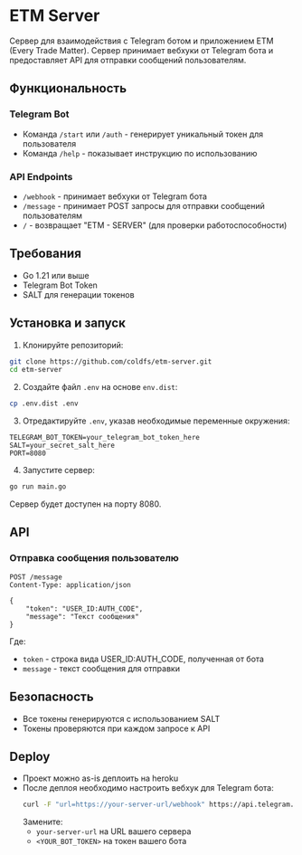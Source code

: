 # ETM Server

Сервер для взаимодействия с Telegram ботом и приложением ETM (Every Trade Matter). Сервер принимает вебхуки от Telegram бота и предоставляет API для отправки сообщений пользователям.

## Функциональность

### Telegram Bot
- Команда `/start` или `/auth` - генерирует уникальный токен для пользователя
- Команда `/help` - показывает инструкцию по использованию

### API Endpoints
- `/webhook` - принимает вебхуки от Telegram бота
- `/message` - принимает POST запросы для отправки сообщений пользователям
- `/` - возвращает "ETM - SERVER" (для проверки работоспособности)

## Требования

- Go 1.21 или выше
- Telegram Bot Token
- SALT для генерации токенов

## Установка и запуск

1. Клонируйте репозиторий:
```bash
git clone https://github.com/coldfs/etm-server.git
cd etm-server
```

2. Создайте файл `.env` на основе `env.dist`:
```bash
cp .env.dist .env
```

3. Отредактируйте `.env`, указав необходимые переменные окружения:
```
TELEGRAM_BOT_TOKEN=your_telegram_bot_token_here
SALT=your_secret_salt_here
PORT=8080
```

4. Запустите сервер:
```bash
go run main.go
```

Сервер будет доступен на порту 8080.

## API

### Отправка сообщения пользователю

```http
POST /message
Content-Type: application/json

{
    "token": "USER_ID:AUTH_CODE",
    "message": "Текст сообщения"
}
```

Где:
- `token` - строка вида USER_ID:AUTH_CODE, полученная от бота
- `message` - текст сообщения для отправки

## Безопасность

- Все токены генерируются с использованием SALT
- Токены проверяются при каждом запросе к API

## Deploy
- Проект можно as-is деплоить на heroku
- После деплоя необходимо настроить вебхук для Telegram бота:
  ```bash
  curl -F "url=https://your-server-url/webhook" https://api.telegram.org/bot<YOUR_BOT_TOKEN>/setWebhook
  ```
  Замените:
  - `your-server-url` на URL вашего сервера
  - `<YOUR_BOT_TOKEN>` на токен вашего бота
